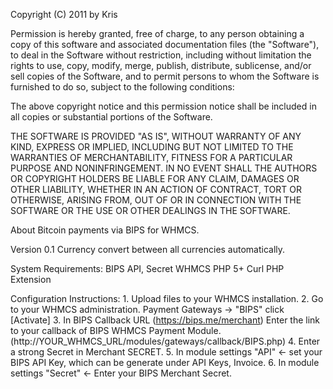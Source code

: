 Copyright (C) 2011 by Kris

Permission is hereby granted, free of charge, to any person obtaining a copy
of this software and associated documentation files (the "Software"), to deal
in the Software without restriction, including without limitation the rights
to use, copy, modify, merge, publish, distribute, sublicense, and/or sell
copies of the Software, and to permit persons to whom the Software is
furnished to do so, subject to the following conditions:

The above copyright notice and this permission notice shall be included in
all copies or substantial portions of the Software.

THE SOFTWARE IS PROVIDED "AS IS", WITHOUT WARRANTY OF ANY KIND, EXPRESS OR
IMPLIED, INCLUDING BUT NOT LIMITED TO THE WARRANTIES OF MERCHANTABILITY,
FITNESS FOR A PARTICULAR PURPOSE AND NONINFRINGEMENT. IN NO EVENT SHALL THE
AUTHORS OR COPYRIGHT HOLDERS BE LIABLE FOR ANY CLAIM, DAMAGES OR OTHER
LIABILITY, WHETHER IN AN ACTION OF CONTRACT, TORT OR OTHERWISE, ARISING FROM,
OUT OF OR IN CONNECTION WITH THE SOFTWARE OR THE USE OR OTHER DEALINGS IN
THE SOFTWARE.

About
	Bitcoin payments via BIPS for WHMCS.

Version 0.1
	Currency convert between all currencies automatically.
	
System Requirements:
	BIPS API, Secret
	WHMCS
	PHP 5+
	Curl PHP Extension
  
Configuration Instructions:
	1. Upload files to your WHMCS installation.
	2. Go to your WHMCS administration. Payment Gateways -> "BIPS" click [Activate]
	3. In BIPS Callback URL (https://bips.me/merchant) Enter the link to your callback of BIPS WHMCS Payment Module. (http://YOUR_WHMCS_URL/modules/gateways/callback/BIPS.php)
	4. Enter a strong Secret in Merchant SECRET.
	5. In module settings "API" <- set your BIPS API Key, which can be generate under API Keys, Invoice.
	6. In module settings "Secret" <- Enter your BIPS Merchant Secret.
